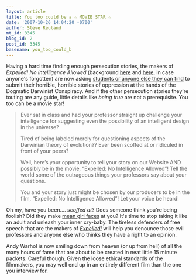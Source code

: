 ```yaml
---
layout: article
title: You too could be a ☆ MOVIE STAR ☆
date: '2007-10-26 14:04:20 -0700'
author: Steve Reuland
mt_id: 3345
blog_id: 2
post_id: 3345
basename: you_too_could_b
---
```

Having a hard time finding enough persecution stories, the makers of _Expelled! No Intelligence Allowed_ (background [here](http://pandasthumb.org/archives/2007/08/im-gonna-be-a-m.html) and [here](http://stevereuland.blogspot.com/2007/08/expelled-no-intelligence-evident.html), in case anyone's forgotten) are now asking [students or anyone else they can find](http://www.expelledthemovie.com/shoutout.php) to submit their horrible, horrible stories of oppression at the hands of the Dogmatic Darwinist Conspiracy.  And if the other persecution stories they're touting are any guide, little details like _being true_ are not a prerequisite.  You too can be a movie star!

> Ever sat in class and had your professor straight up challenge your intelligence for suggesting even the possibility of an intelligent design in the universe?
> 
> Tired of being labeled merely for questioning aspects of the Darwinian theory of evolution?? Ever been scoffed at or ridiculed in front of your peers?
> 
> Well, here’s your opportunity to tell your story on our Website AND possibly be in the movie, “Expelled: No Intelligence Allowed”! Tell the world some of the outrageous things your professors say about your questions.
> 
> You and your story just might be chosen by our producers to be in the film, “Expelled: No Intelligence Allowed”! Let your voice be heard!

Oh my, have you been.... _scoffed at_?  Does someone think you're being foolish?  Did they make [mean girl faces](http://whiskeyfire.typepad.com/whiskey_fire/2007/10/militant-babies.html) at you?  It's time to stop taking it like an adult and unleash your inner cry-baby.  The tireless defenders of free speech that are the makers of [_Expelled!_](http://www.expelledexposed.com/) will help you denounce those evil professors and anyone else who thinks they have a right to an opinion.   

Andy Warhol is now smiling down from heaven (or up from hell) of all the many hours of fame that are about to be created in neat little 15 minute packets.  Careful though.  Given the loose ethical standards of the filmmakers, you may well end up in an entirely different film than the one you interview for.
